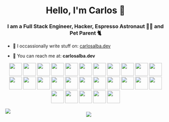 <h1 align="center">Hello, I'm Carlos 👋</h1>

<h3 align="center">I am a Full Stack Engineer,
Hacker, Espresso Astronaut 👨‍🚀 and Pet Parent 🐈</h3>

- 📝  I occassionally write stuff on: [carlosalba.dev](https://www.carlosalba.dev/)

- 🦅  You can reach me at: **carlosalba.dev**

<p align="center">
   <img src="https://devicons.github.io/devicon/devicon.git/icons/javascript/javascript-original.svg" width="40" height="40"/> 
   <img src="https://devicons.github.io/devicon/devicon.git/icons/amazonwebservices/amazonwebservices-original.svg" width="40" height="40"/> 
   <img src="https://devicons.github.io/devicon/devicon.git/icons/linux/linux-original.svg" width="40" height="40"/> 
   <img src="https://devicons.github.io/devicon/devicon.git/icons/electron/electron-original.svg" width="40" height="40"/> 
   <img src="https://devicons.github.io/devicon/devicon.git/icons/mongodb/mongodb-original.svg" width="40" height="40"/> 
   <img src="https://devicons.github.io/devicon/devicon.git/icons/babel/babel-original.svg" width="40" height="40"/> 
   <img src="https://devicons.github.io/devicon/devicon.git/icons/css3/css3-original.svg" width="40" height="40"/> 
   <img src="https://devicons.github.io/devicon/devicon.git/icons/ember/ember-original-wordmark.svg" width="40" height="40"/> 
   <img src="https://devicons.github.io/devicon/devicon.git/icons/erlang/erlang-original.svg" width="40" height="40"/> 
   <img src="https://devicons.github.io/devicon/devicon.git/icons/git/git-original.svg" width="40" height="40"/> 
   <img src="https://devicons.github.io/devicon/devicon.git/icons/go/go-original.svg" width="40" height="40"/> 
   <img src="https://devicons.github.io/devicon/devicon.git/icons/handlebars/handlebars-original.svg" width="40" height="40"/> 
   <img src="https://devicons.github.io/devicon/devicon.git/icons/html5/html5-original.svg" width="40" height="40"/> 
   <img src="https://devicons.github.io/devicon/devicon.git/icons/java/java-original.svg" width="40" height="40"/> 
   <img src="https://devicons.github.io/devicon/devicon.git/icons/mysql/mysql-original.svg" width="40" height="40"/> 
   <img src="https://devicons.github.io/devicon/devicon.git/icons/nodejs/nodejs-original.svg" width="40" height="40"/> 
   <img src="https://devicons.github.io/devicon/devicon.git/icons/php/php-original.svg" width="40" height="40"/> 
   <img src="https://devicons.github.io/devicon/devicon.git/icons/python/python-original.svg" width="40" height="40"/> 
   <img src="https://devicons.github.io/devicon/devicon.git/icons/react/react-original.svg" width="40" height="40"/>
   <img src="https://devicons.github.io/devicon/devicon.git/icons/redux/redux-original.svg" width="40" height="40"/> 
   <img src="https://devicons.github.io/devicon/devicon.git/icons/ruby/ruby-original.svg" width="40" height="40"/> 
   <img src="https://devicons.github.io/devicon/devicon.git/icons/typescript/typescript-original.svg" width="40" height="40"/> 
   <img src="https://devicons.github.io/devicon/devicon.git/icons/webpack/webpack-original.svg" width="40" height="40"/> 
   <img src="https://devicons.github.io/devicon/devicon.git/icons/yarn/yarn-original.svg" width="40" height="40"/> 
   <img src="https://devicons.github.io/devicon/devicon.git/icons/wordpress/wordpress-original.svg" width="40" height="40"/> 
   <img src="https://rescript-lang.org/static/brand/rescript-brandmark.svg" width="40" height="40"/> 
   <img src="https://ocaml.org/img/OCaml_Sticker.svg" width="40" height="40"/> 
</p>

<p align="center">
   <img align="left" src="https://github-readme-stats.vercel.app/api/top-langs/?username=calba5141114&layout=compact&hide=html"  />
     <img style="margin-top: 10px;" align="center" src="https://github-readme-stats.vercel.app/api?username=calba5141114&show_icons=true" />
</p>

